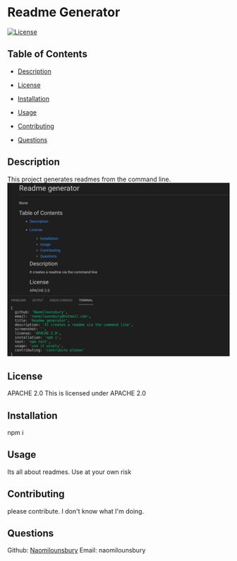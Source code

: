 # Readme Generator
  [![License](https://img.shields.io/badge/License-Apache_2.0-blue.svg)](https://opensource.org/licenses/Apache-2.0)
  



  ## Table of Contents
  * [Description](#description)
  * [License](#license)

  * [Installation](#installation)
  * [Usage](#usage)
  * [Contributing](#contributing)
  * [Questions](#questions)
  ## Description
  This project generates readmes from the command line. 
  ![screenshot](./images/readme-generator-screenshot.png)
  ## License
  APACHE 2.0
  This is licensed under APACHE 2.0
  ## Installation
  npm i
  ## Usage 
  Its all about readmes. Use at your own risk
  ## Contributing
  please contribute. I don't know what I'm doing.
  ## Questions
  Github: [Naomilounsbury](https://github.com/Naomilounsbury)
  Email: naomilounsbury
  